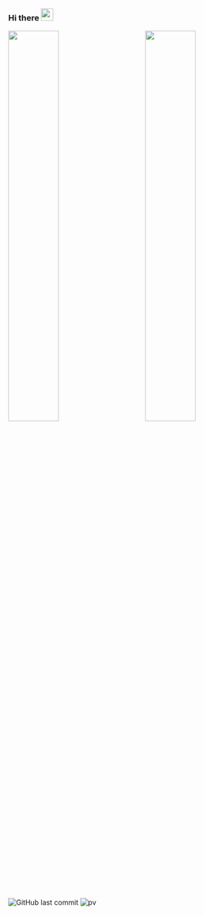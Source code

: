 ### Hi there <img src="https://media.giphy.com/media/hvRJCLFzcasrR4ia7z/giphy.gif" width="25px">
<!-- 

<img src="https://github-readme-stats.vercel.app/api?username=vstacked&show_icons=true&theme=tokyonight&count_private=true" width="50%">
<img src="https://github-readme-stats.vercel.app/api/wakatime?username=vstacked&theme=tokyonight&langs_count=5" width="50%">
 -->
<div>
<img align="left"
   src="https://github-readme-stats.vercel.app/api?username=vstacked&show_icons=true&theme=tokyonight&count_private=true"
   width="45%" />
<img align="right"
   src="https://github-readme-stats.vercel.app/api/wakatime?username=vstacked&theme=tokyonight&langs_count=5"
   width="45%" />
</div>
<!-- 
![GitHub stats](https://github-readme-stats.vercel.app/api?username=vstacked&show_icons=true&theme=tokyonight&count_private=true)
![Wakatime stats](https://github-readme-stats.vercel.app/api/wakatime?username=vstacked&theme=tokyonight&langs_count=5) -->

<br>
  
![GitHub last commit](https://img.shields.io/github/last-commit/vstacked/vstacked)
![pv](https://pageview.vercel.app/?github_user=vstacked)

<!--
**vstacked/vstacked** is a ✨ _special_ ✨ repository because its `README.md` (this file) appears on your GitHub profile.

Here are some ideas to get you started:

- 🔭 I’m currently working on ...
- 🌱 I’m currently learning ...
- 👯 I’m looking to collaborate on ...
- 🤔 I’m looking for help with ...
- 💬 Ask me about ...
- 📫 How to reach me: ...
- 😄 Pronouns: ...
- ⚡ Fun fact: ...
-->
